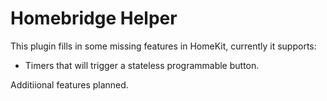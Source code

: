 # Homebridge Helper

This plugin fills in some missing features in HomeKit, currently it supports:

- Timers that will trigger a stateless programmable button.

Additiional features planned.
